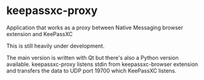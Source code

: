 # keepassxc-proxy
Application that works as a proxy between Native Messaging browser extension and KeePassXC

This is still heavily under development.

The main version is written with Qt but there's also a Python version available.
keepassxc-proxy listens stdin from keepassxc-browser extension and transfers the data to UDP port 19700 which KeePassXC listens.
